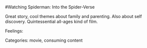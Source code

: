 #Watching Spiderman: Into the Spider-Verse

Great story, cool themes about family and parenting. Also about self discovery. Quintessential all-ages kind of film.

Feelings: 

Categories: movie, consuming content